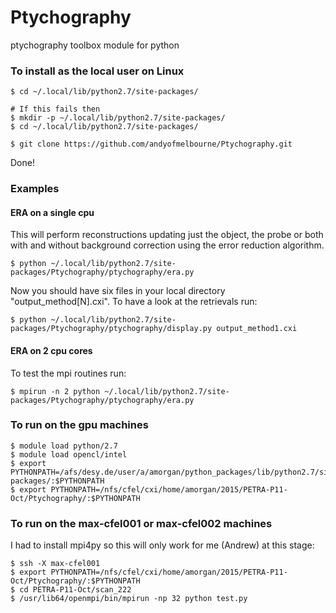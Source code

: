 # Ptychography
ptychography toolbox module for python

### To install as the local user on Linux
```
$ cd ~/.local/lib/python2.7/site-packages/

# If this fails then 
$ mkdir -p ~/.local/lib/python2.7/site-packages/
$ cd ~/.local/lib/python2.7/site-packages/

$ git clone https://github.com/andyofmelbourne/Ptychography.git
```
Done!

### Examples
#### ERA on a single cpu
This will perform reconstructions updating just the object, the probe 
or both with and without background correction using the error reduction
algorithm.
```
$ python ~/.local/lib/python2.7/site-packages/Ptychography/ptychography/era.py
```

Now you should have six files in your local directory "output_method[N].cxi".
To have a look at the retrievals run:
```
$ python ~/.local/lib/python2.7/site-packages/Ptychography/ptychography/display.py output_method1.cxi
```

#### ERA on 2 cpu cores
To test the mpi routines run:
```
$ mpirun -n 2 python ~/.local/lib/python2.7/site-packages/Ptychography/ptychography/era.py
```

### To run on the gpu machines
```
$ module load python/2.7
$ module load opencl/intel
$ export PYTHONPATH=/afs/desy.de/user/a/amorgan/python_packages/lib/python2.7/site-packages/:$PYTHONPATH
$ export PYTHONPATH=/nfs/cfel/cxi/home/amorgan/2015/PETRA-P11-Oct/Ptychography/:$PYTHONPATH
```

### To run on the max-cfel001 or max-cfel002 machines
I had to install mpi4py so this will only work for me (Andrew) at this stage:
```
$ ssh -X max-cfel001
$ export PYTHONPATH=/nfs/cfel/cxi/home/amorgan/2015/PETRA-P11-Oct/Ptychography/:$PYTHONPATH
$ cd PETRA-P11-Oct/scan_222
$ /usr/lib64/openmpi/bin/mpirun -np 32 python test.py
```
